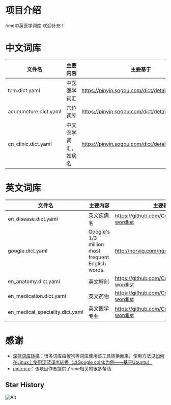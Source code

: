 # 项目介绍
rime中英医学词库
欢迎补充！

# 中文词库

| 文件名                | 主要内容             | 主要基于                                         |
| --------------------- | -------------------- | ------------------------------------------------ |
| tcm.dict.yaml         | 中医医学词汇         | https://pinyin.sogou.com/dict/detail/index/2739  |
| acupuncture.dict.yaml | 穴位词库             | https://pinyin.sogou.com/dict/detail/index/75844 |
| cn_clinic.dict.yaml   | 中文医学词汇，如病名 | https://pinyin.sogou.com/dict/detail/index/15125 |



# 英文词库

| 文件名                          | 主要内容                                          | 主要基于                                      |
| ------------------------------- | ------------------------------------------------- | --------------------------------------------- |
| en_disease.dict.yaml            | 英文疾病名                                        | https://github.com/CodeSante/medical-wordlist |
| google.dict.yaml                | Google's 1/3 million most frequent English words. | http://norvig.com/ngrams/count_1w.txt         |
| en_anatomy.dict.yaml            | 英文解剖                                          | https://github.com/CodeSante/medical-wordlist |
| en_medication.dict.yaml         | 英文药物                                          | https://github.com/CodeSante/medical-wordlist |
| en_medical_speciality.dict.yaml | 英文医学专业                                      | https://github.com/CodeSante/medical-wordlist |

# 感谢
- [深蓝词库转换](https://github.com/studyzy/imewlconverter)：很多词库由搜狗等词库使用该工具转换而来，使用方法见[如何在Linux上使用深蓝词库转换（以Google colab为例——基于Ubuntu）](https://forum.beginner.center/t/topic/719)
- [rime-ice](https://github.com/iDvel/rime-ice)：该项目作者提供了rime相关的很多帮助



## Star History

![Alt](https://repobeats.axiom.co/api/embed/ddc3e1b371f832d3eee829ecaca1266b4bffbc11.svg "Repobeats analytics image")